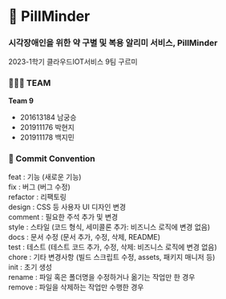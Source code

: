 # 💊 PillMinder

### 시각장애인을 위한 약 구별 및 복용 알리미 서비스, PillMinder

2023-1학기 클라우드IOT서비스 9팀 구르미

### 👨‍👧‍👧 TEAM

**Team 9**

- 201613184 남궁승
- 201911176 박현지
- 201911178 백지민

### 📌 Commit Convention

feat : 기능 (새로운 기능)  
 fix : 버그 (버그 수정)  
 refactor : 리팩토링  
 design : CSS 등 사용자 UI 디자인 변경  
 comment : 필요한 주석 추가 및 변경  
 style : 스타일 (코드 형식, 세미콜론 추가: 비즈니스 로직에 변경 없음)  
 docs : 문서 수정 (문서 추가, 수정, 삭제, README)  
 test : 테스트 (테스트 코드 추가, 수정, 삭제: 비즈니스 로직에 변경 없음)  
 chore : 기타 변경사항 (빌드 스크립트 수정, assets, 패키지 매니저 등)  
 init : 초기 생성  
 rename : 파일 혹은 폴더명을 수정하거나 옮기는 작업만 한 경우  
 remove : 파일을 삭제하는 작업만 수행한 경우
